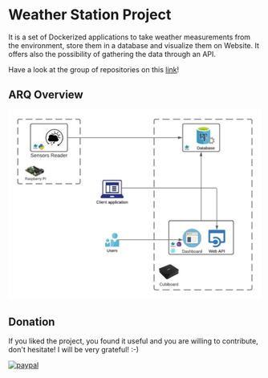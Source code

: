 # Weather Station Project
It is a set of Dockerized applications to take weather measurements from the environment, store them in a database and visualize them on Website. It offers also the possibility of gathering the data through an API.

Have a look at the group of repositories on this [link](https://github.com/weather-station-project)!


## ARQ Overview
![Weather Station - Overview](https://github.com/weather-station-project/weather-station-project/blob/26aa5f1b4c3e9112c5684e99dd745ebaa4ab4065/Overview.jpeg)


## Donation
If you liked the project, you found it useful and you are willing to contribute, don't hesitate! I will be very grateful! :-)

[![paypal](https://www.paypalobjects.com/en_US/i/btn/btn_donateCC_LG.gif)](https://www.paypal.com/cgi-bin/webscr?cmd=_donations&business=4TFR2PQ2J3KLA&item_name=If+you+liked+the+project+and+you+are+willing+to+contribute%2C+don%27t+hesitate%21+I+will+be+very+grateful%21+%3A-%29&currency_code=EUR)
